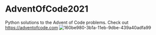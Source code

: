 ﻿# AdventOfCode2021
Python solutions to the Advent of Code problems. Check out https://adventofcode.com
![160be980-3b1a-11eb-9dbe-439a40adfa99](https://user-images.githubusercontent.com/8737541/145033860-53bc6e3d-f5da-4946-aef7-d8c87806d38c.png)

